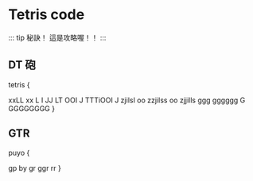 # Tetris code

::: tip 秘訣！
這是攻略喔！！
:::

## DT 砲

tetris {


xxLL
xx L     I
JJ LT  OOI
J  TTTiOOI
J   zjilsI
oo zzjilss
oo zjjills
ggg gggggg
G GGGGGGGG
}

## GTR

puyo {

gp
by
gr
ggr
rr
}